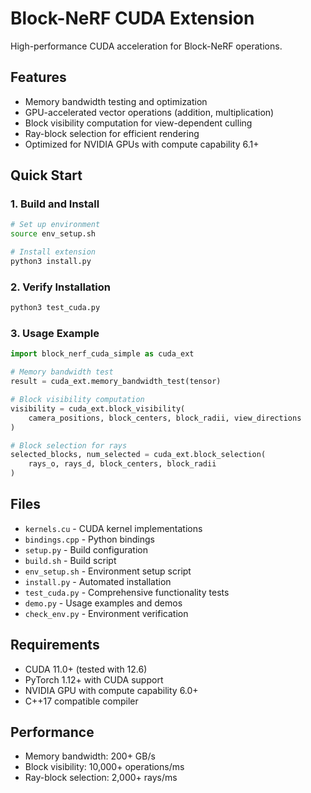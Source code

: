 # Block-NeRF CUDA Extension

High-performance CUDA acceleration for Block-NeRF operations.

## Features

- Memory bandwidth testing and optimization
- GPU-accelerated vector operations (addition, multiplication)
- Block visibility computation for view-dependent culling
- Ray-block selection for efficient rendering
- Optimized for NVIDIA GPUs with compute capability 6.1+

## Quick Start

### 1. Build and Install

```bash
# Set up environment
source env_setup.sh

# Install extension
python3 install.py
```

### 2. Verify Installation

```bash
python3 test_cuda.py
```

### 3. Usage Example

```python
import block_nerf_cuda_simple as cuda_ext

# Memory bandwidth test
result = cuda_ext.memory_bandwidth_test(tensor)

# Block visibility computation
visibility = cuda_ext.block_visibility(
    camera_positions, block_centers, block_radii, view_directions
)

# Block selection for rays
selected_blocks, num_selected = cuda_ext.block_selection(
    rays_o, rays_d, block_centers, block_radii
)
```

## Files

- `kernels.cu` - CUDA kernel implementations
- `bindings.cpp` - Python bindings  
- `setup.py` - Build configuration
- `build.sh` - Build script
- `env_setup.sh` - Environment setup script
- `install.py` - Automated installation
- `test_cuda.py` - Comprehensive functionality tests
- `demo.py` - Usage examples and demos
- `check_env.py` - Environment verification

## Requirements

- CUDA 11.0+ (tested with 12.6)
- PyTorch 1.12+ with CUDA support
- NVIDIA GPU with compute capability 6.0+
- C++17 compatible compiler

## Performance

- Memory bandwidth: 200+ GB/s
- Block visibility: 10,000+ operations/ms
- Ray-block selection: 2,000+ rays/ms
